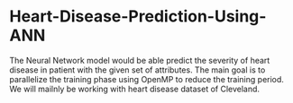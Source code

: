 # Heart-Disease-Prediction-Using-ANN
The Neural Network model would be able predict the severity of heart disease in patient with the given set of attributes. 
The main goal is to parallelize the training phase using OpenMP to reduce the training period.
We will mailnly be working with heart disease dataset of Cleveland.

